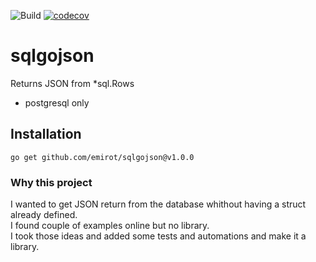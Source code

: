 ![Build](https://github.com/emirot/sqlgojson/actions/workflows/ci-test.yml/badge.svg) [![codecov](https://codecov.io/gh/emirot/sqlgojson/branch/main/graph/badge.svg?token=CW5OW8DPX1)](https://codecov.io/gh/emirot/sqlgojson)

# sqlgojson

Returns JSON from *sql.Rows

- postgresql only

## Installation

```
go get github.com/emirot/sqlgojson@v1.0.0
```


### Why this project

I wanted to get JSON return from the database whithout having a struct already defined.  
I found couple of examples online but no library.  
I took those ideas and added some tests and automations and make it a library.  
